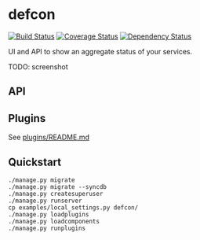 # defcon

[![Build Status](https://travis-ci.org/iksaif/defcon.svg?branch=master)](https://travis-ci.org/iksaif/defcon)
[![Coverage Status](https://coveralls.io/repos/github/iksaif/defcon/badge.svg)](https://coveralls.io/github/iksaif/defcon?branch=master)
[![Dependency Status](https://gemnasium.com/badges/github.com/iksaif/defcon.svg)](https://gemnasium.com/github.com/iksaif/defcon)

UI and API to show an aggregate status of your services.

TODO: screenshot

## API

## Plugins

See [plugins/README.md](plugins/README.md)

## Quickstart

```
./manage.py migrate
./manage.py migrate --syncdb
./manage.py createsuperuser
./manage.py runserver
cp examples/local_settings.py defcon/
./manage.py loadplugins
./manage.py loadcomponents
./manage.py runplugins
```
